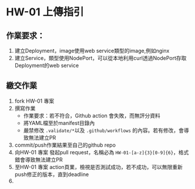 #  HW-01 上傳指引


## 作業要求：
1. 建立Deployment，image使用web service類型的image,例如nginx
2. 建立Service，類型使用NodePort，可以從本地利用curl透過NodePort存取Deployment的web service

## 繳交作業
1. fork HW-01 專案
3. 撰寫作業
   * 作業要求：若不符合，Github action 會失敗，而無評分資料
   * 將YAML檔至於manifest目錄內
   * 嚴禁修改 `.validate/*`以及 `.github/workflows` 的內容。若有修改，會導致無法建立PR
4. commit/push作業結果至自己的github repo
5. 向HW-01 專案 發起pull request，名稱必為 `HW-01-[a-z]{3}[0-9]{6}`，格式錯會導致無法建立PR
6. 至HW-01 專案 action頁業，檢視是否測試成功，若不成功，可以無限重新push修正的版本，直到deadline
7. 